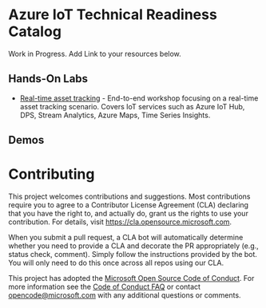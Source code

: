 # Azure IoT Technical Readiness Catalog

Work in Progress. Add Link to your resources below.

## Hands-On Labs

* [Real-time asset tracking](https://aka.ms/iot-workshop/asset-tracking) - End-to-end workshop focusing on a real-time asset tracking scenario. Covers IoT services such as Azure IoT Hub, DPS, Stream Analytics, Azure Maps, Time Series Insights.

## Demos

# Contributing

This project welcomes contributions and suggestions.  Most contributions require you to agree to a
Contributor License Agreement (CLA) declaring that you have the right to, and actually do, grant us
the rights to use your contribution. For details, visit https://cla.opensource.microsoft.com.

When you submit a pull request, a CLA bot will automatically determine whether you need to provide
a CLA and decorate the PR appropriately (e.g., status check, comment). Simply follow the instructions
provided by the bot. You will only need to do this once across all repos using our CLA.

This project has adopted the [Microsoft Open Source Code of Conduct](https://opensource.microsoft.com/codeofconduct/).
For more information see the [Code of Conduct FAQ](https://opensource.microsoft.com/codeofconduct/faq/) or
contact [opencode@microsoft.com](mailto:opencode@microsoft.com) with any additional questions or comments.
